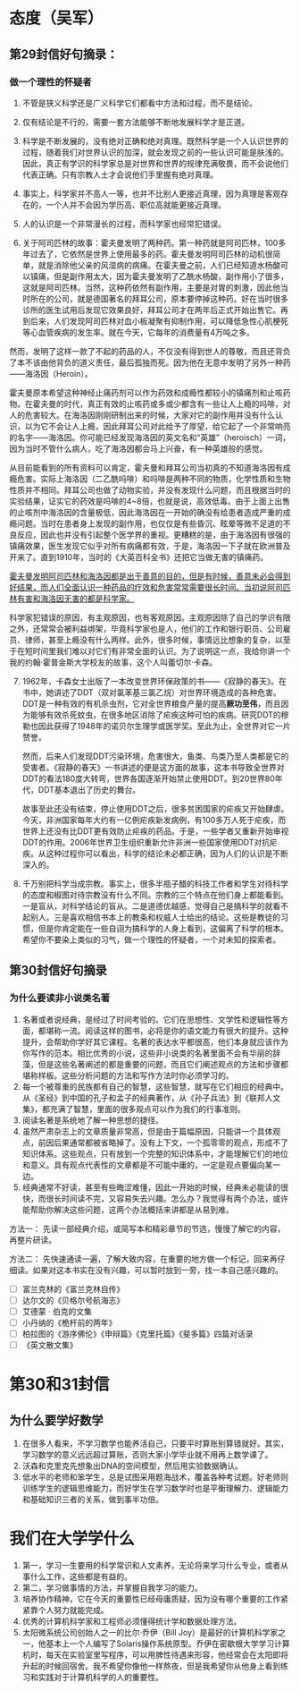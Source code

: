 # 态度（吴军）

## 第29封信好句摘录：

### 做一个理性的怀疑者

1. 不管是狭义科学还是广义科学它们都看中方法和过程，而不是结论。

2. 仅有结论是不行的，需要一套方法能够不断地发展科学才是正道。

3. 科学是不断发展的，没有绝对正确和绝对真理。既然科学是一个人认识世界的过程，随着我们对世界认识的加深，就会发现之前的一些认识可能是肤浅的。因此，真正有学识的科学家总是对世界和世界的规律充满敬畏，而不会说他们代表正确。只有宗教人士才会说他们手里握有绝对真理。

4. 事实上，科学家并不高人一等，也并不比别人更接近真理，因为真理是客观存在的，一个人并不会因为学历高、职位高就能更接近真理。

5. 人的认识是一个非常漫长的过程，而科学家也经常犯错误。

6. 关于阿司匹林的故事：霍夫曼发明了两种药。第一种药就是阿司匹林，100多年过去了，它依然是世界上使用最多的药。霍夫曼发明阿司匹林的动机很简单，就是消除他父亲的风湿病的病痛。在霍夫曼之前，人们已经知道水杨酸可以镇痛，但是副作用太大，因为霍夫曼发明了乙酰水杨酸，副作用小了很多，这就是阿司匹林。当然，这种药依然有副作用，主要是对胃的刺激，因此他当时所在的公司，就是德国著名的拜耳公司，原本要停掉这种药。好在当时很多诊所的医生试用后发现它效果良好，拜耳公司才在两年后正式开始出售它。再到后来，人们发现阿司匹林对血小板凝聚有抑制作用，可以降低急性心肌梗死等心血管疾病的发生率。就在今天，它每年的消费量有4万吨之多。

​        然而，发明了这样一款了不起的药品的人，不仅没有得到世人的尊敬，而且还背负了本不该由他背负的道义责任，最后孤独而死。因为他在无意中发明了另外一种药——海洛因（Heroin）。

​        霍夫曼原本希望这种神经止痛药剂可以作为药效和成瘾性都较小的镇痛剂和止咳药物。在霍夫曼的时代，真正有效的止咳药或多或少都含有一些让人上瘾的吗啡，对人的危害较大。在海洛因刚刚研制出来的时候，大家对它的副作用并没有什么认识，以为它不会让人上瘾，因此拜耳公司对此给予了厚望，给它起了一个非常响亮的名字——海洛因。你可能已经发现海洛因的英文名和“英雄”（heroisch）一词，因为当时不管什么病人，吃了海洛因都会马上兴奋，有一种英雄般的感觉。

​       从目前能看到的所有资料可以肯定，霍夫曼和拜耳公司当初真的不知道海洛因有成瘾危害。实际上海洛因（二乙酰吗啡）和吗啡是两种不同的物质，化学性质和生物性质并不相同。拜耳公司也做了动物实验，并没有发现什么问题，而且根据当时的实验结果，证实它的药效是吗啡的4~8倍，也就是说，高效低毒。由于上面上出售的止咳剂中海洛因的含量极低，因此海洛因在一开始的确没有给患者造成严重的成瘾问题。当时在患者身上发现的副作用，也仅仅是有些昏沉、眩晕等微不足道的不良反应，因此也并没有引起整个医学界的重视。更糟糕的是，由于海洛因有很强的镇痛效果，医生发现它似乎对所有病痛都有效，于是，海洛因一下子就在欧洲普及开来了。直到1910年，当时的《大英百科全书》还把它当做无害的镇痛药。

​      <u>霍夫曼发明阿司匹林和海洛因都是出于善意的目的，但是有时候，善意未必会得到好结果，而人们全面认识一种药品的疗效和危害常常需要很长时间。当初说阿司匹林有害和海洛因无害的都是科学家。</u>

​      科学家犯错误的原因，有主观原因，也有客观原因。主观原因除了自己的学识有限之外，还常常会被利益绑架，毕竟科学家也是人，他们的工作和银行职员、公司雇员、律师，甚至上瘾没有什么两样。此外，很多时候，事情远比想象的复杂，以至于在短时间里我们难以对它们有非常全面的认识。为了说明这一点，我给你讲一个我的约翰·霍普金斯大学校友的故事，这个人叫蕾切尔·卡森。

7. 1962年，卡森女士出版了一本改变世界环保政策的书——《寂静的春天》。在书中，她讲述了DDT（双对氯苯基三氯乙烷）对世界环境造成的各种危害。DDT是一种有效的有机杀虫剂，它对全世界粮食产量的提高**厥功至伟**，而且因为能够有效杀死蚊虫，在很多地区消除了疟疾这种可怕的疾病。研究DDT的穆勒也因此获得了1948年的诺贝尔生理学或医学奖。至此为止，全世界对它一片赞誉。

   然而，后来人们发现DDT污染环境，危害很大，鱼类、鸟类乃至人类都是它的受害者。《寂静的春天》一书讲述的便是这方面的故事，这本书导致全世界对DDT的看法180度大转弯，世界各国逐渐开始禁止使用DDT。到20世界80年代，DDT基本退出了历史的舞台。

   故事至此还没有结束，停止使用DDT之后，很多贫困国家的疟疾又开始肆虐。今天，非洲国家每年大约有一亿例疟疾新发病例，有100多万人死于疟疾，而世界上还没有比DDT更有效防止疟疾的药品。于是，一些学者又重新开始审视DDT的作用。2006年世界卫生组织重新允许非洲一些国家使用DDT对抗疟疾。从这种过程你可以看出，科学的结论未必都正确，因为人们的认识是不断深入的。

8. 千万别把科学当成宗教。事实上，很多半瓶子醋的科技工作者和学生对待科学的态度和椒图对待宗教没有什么不同。宗教的三个特点在他们身上都能看到。一是盲从，对科学结论的盲从。二是道德优越感，觉得自己是搞科学的就看不起别人。三是喜欢相信书本上的教条和权威人士给出的结论。这些是教徒的习惯，但是你肯定能在一些自诩为搞科学的人身上看到，这偏离了科学的根本。希望你不要染上类似的习气，做一个理性的怀疑者，一个对未知的探索者。

## 第30封信好句摘录

### 为什么要读非小说类名著

1. 名著或者说经典，是经过了时间考验的。它们在思想性、文学性和逻辑性等方面，都堪称一流。阅读这样的图书，必将是你的语文能力有很大的提升。这种提升，会帮助你学好其它课程。名著的表达水平都很高，他们本身就应该作为你写作的范本。相比优秀的小说，这些非小说类的名著里面不会有华丽的辞藻，但是这些名著阐述的都是重要的问题，而且它们阐述观点的方法和步骤都堪称样板。这些分析问题的方法和写作方法时你必须学习的。
2. 每一个被尊重的民族都有自己的智慧，这些智慧，就写在它们相应的经典中。从《圣经》到中国的孔子和孟子的经典著作，从《孙子兵法》到《联邦人文集》，都充满了智慧，里面的很多观点可以作为我们的行事准则。
3. 阅读名著是系统地了解一种思想的捷径。
4. 虽然严肃杂志上的文章质量非常高，但是由于篇幅原因，只能讲一个具体观点，前因后果通常都被省略掉了。没有上下文，一个孤零零的观点，形成不了知识体系。这些观点，只有放到一个完整的知识体系中，才能理解它们的地位和意义。具有观点代表性的文章都是不可能中庸的，一定是观点要偏向某一边。
5. 经典通常不好读，甚至有些晦涩难懂，因此一开始的时候，经典未必能读的很快，而很长时间读不完，又容易失去兴趣。怎么办？我觉得有两个办法，或许能帮助你解决这些问题，这两个办法概括来讲都是从易到难。

方法一： 先读一部经典介绍，或简写本和精彩章节的节选，慢慢了解它的内容，再整片研读。

方法二： 先快速通读一遍，了解大致内容，在重要的地方做一个标记，回来再仔细读。如果对这本书实在没有兴趣，可以暂时放到一旁，找一本自己感兴趣的。

- [ ] 富兰克林的《富兰克林自传》
- [ ] 达尔文的《贝格尔号航海志》
- [ ] 艾德蒙 · 伯克的文集
- [ ] 小丹纳的《桅杆前的两年》
- [ ] 柏拉图的《游序佛伦》《申辩篇》《克里托篇》《斐多篇》四篇对话录
- [ ] 《英文散文集》

# 第30和31封信

## 为什么要学好数学

1. 在很多人看来，不学习数学也能养活自己，只要平时算账别算错就好。其实，学习数学的意义远远超过算账，否则大家小学毕业就不用再上数学课了。
2. 沃森和克里克先想象出DNA的空间模型，然后用实验数据确认。
3. 低水平的老师和笨学生，总是试图采用题海战术，覆盖各种考试题。好老师则训练学生的逻辑思维能力，而好学生在学习数学时也是平衡理解力、逻辑能力和基础知识三者的关系，做到事半功倍。

# 我们在大学学什么

1. 第一，学习一生要用的科学常识和人文素养，无论将来学习什么专业，或者从事什么工作，这些都是有益的。
2. 第二，学习做事情的方法，并掌握自我学习的能力。
3. 培养协作精神，它在今天的重要性已经母庸质疑，因为没有哪个重要的工作紧紧靠个人努力就能完成。
4. 优秀的计算机科学家和工程师必须懂得统计学和数据处理方法。
5. 太阳微系统公司创始人之一的比尔·乔伊（Bill Joy）是最好的计算机科学家之一，他基本上一个人编写了Solaris操作系统原型。乔伊在密歇根大学学习计算机时，每天在实验室里写程序，可以用脾性待遇来形容，他经常会在太阳即将升起的时候回宿舍。我不希望你像他一样熬夜，但是我希望你从他身上看到练习和实践对于计算机科学的人的重要性。

